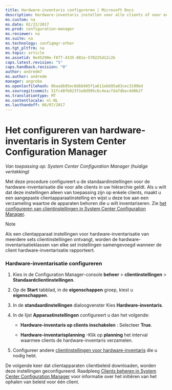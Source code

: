 ```yaml
---
title: Hardware-inventaris configureren | Microsoft Docs
description: Hardware-inventaris instellen voor alle clients of voor een verzameling in System Center Configuration Manager.
ms.custom: na
ms.date: 02/22/2017
ms.prod: configuration-manager
ms.reviewer: na
ms.suite: na
ms.technology: configmgr-other
ms.tgt_pltfrm: na
ms.topic: article
ms.assetid: 0e45290e-f8f7-4335-801e-570225d12c2b
caps.latest.revision: "5"
caps.handback.revision: "0"
author: andredm7
ms.author: andredm
manager: angrobe
ms.openlocfilehash: 0baadb95ec8dbb945f1a611ebb95a03cec3199bd
ms.sourcegitcommit: 51fc48fb023f1e8d995c6c4eacfda7dbec4d0b2f
ms.translationtype: MT
ms.contentlocale: nl-NL
ms.lasthandoff: 08/07/2017
---
```

# <a name="how-to-configure-hardware-inventory-in-system-center-configuration-manager"></a>Het configureren van hardware-inventaris in System Center Configuration Manager

*Van toepassing op: System Center Configuration Manager (huidige vertakking)*

Met deze procedure configureert u de standaardinstellingen voor de hardware-inventarisatie die voor alle clients in uw hiërarchie geldt. Als u wilt dat deze instellingen alleen van toepassing zijn op enkele clients, maakt u een aangepaste clientapparaatinstelling en wijst u deze toe aan een verzameling waartoe de apparaten behoren die u wilt inventariseren. Zie [het configureren van clientinstellingen in System Center Configuration Manager](../../../../core/clients/deploy/configure-client-settings.md).  

> [!NOTE]  
>  Als een clientapparaat instellingen voor hardware-inventarisatie van meerdere sets clientinstellingen ontvangt, worden de hardware-inventarisatieklassen van elke set instellingen samengevoegd wanneer de client hardware-inventarisatie rapporteert.  

### <a name="to-configure-hardware-inventory"></a>Hardware-inventarisatie configureren  

1.  Kies in de Configuration Manager-console **beheer** > **clientinstellingen** > **Standaardclientinstellingen**.  

4.  Op de **Start** tabblad, in de **eigenschappen** groep, kiest u **eigenschappen**.  

5.  In de **standaardinstellingen** dialoogvenster Kies **Hardware-inventaris**.  

6.  In de lijst **Apparaatinstellingen** configureert u dan het volgende:  

    -   **Hardware-inventaris op clients inschakelen** : Selecteer **True**.  

    -   **Hardware-inventarisplanning** -Klik op **planning** het interval waarmee clients de hardware-inventaris verzamelen.  

7.  Configureer andere [clientinstellingen voor hardware-inventaris](../../../../core/clients/deploy/about-client-settings.md#hardware-inventory) die u nodig hebt.  

De volgende keer dat clientapparaten clientbeleid downloaden, worden deze instellingen geconfigureerd. Raadpleeg [Clients beheren in System Center Configuration Manager](../../../../core/clients/manage/manage-clients.md) voor informatie over het initiëren van het ophalen van beleid voor één client.  

